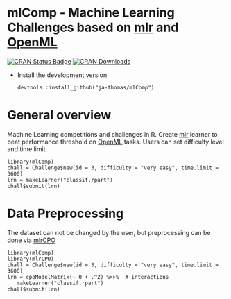 # mlComp - Machine Learning Challenges based on [mlr](https://github.com/mlr-org/mlr) and [OpenML](https://github.com/openml/openml-r)

[![CRAN Status Badge](http://www.r-pkg.org/badges/version/autoxgboost)](https://CRAN.R-project.org/package=mlComp)
[![CRAN Downloads](http://cranlogs.r-pkg.org/badges/autoxgboost)](https://cran.rstudio.com/web/packages/mlComp/index.html)


* Install the development version

    ```splus
    devtools::install_github("ja-thomas/mlComp")
    ```

# General overview

Machine Learning competitions and challenges in R. Create [mlr](https://github.com/mlr-org/mlr) learner to beat performance threshold on [OpenML](https://www.openml.org/) tasks.
Users can set difficulty level and time limit.

```splus
library(mlComp)
chall = Challenge$new(id = 3, difficulty = "very easy", time.limit = 3600)
lrn = makeLearner("classif.rpart")
chall$submit(lrn)
```

# Data Preprocessing

The dataset can not be changed by the user, but preprocessing can be done via [mlrCPO](https://github.com/mlr-org/mlrCPO)

```splus
library(mlComp)
library(mlrCPO)
chall = Challenge$new(id = 3, difficulty = "very easy", time.limit = 3600)
lrn = cpoModelMatrix(~ 0 + .^2) %>>%  # interactions
   makeLearner("classif.rpart")
chall$submit(lrn)
```
